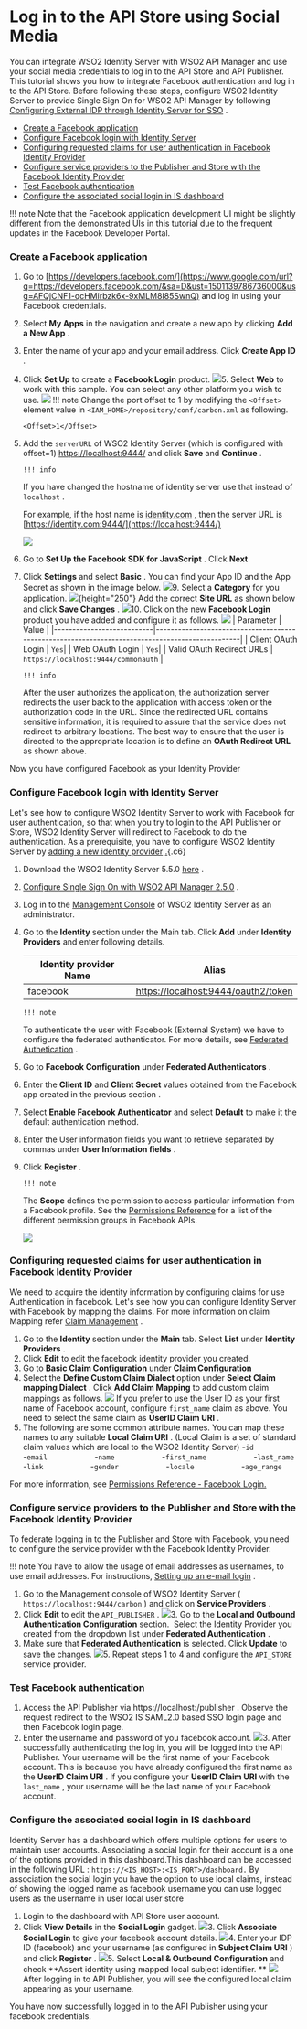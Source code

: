 # Log in to the API Store using Social Media

You can integrate WSO2 Identity Server with WSO2 API Manager and use your social media credentials to log in to the API Store and API Publisher. This tutorial shows you how to integrate Facebook authentication and log in to the API Store. Before following these steps, configure WSO2 Identity Server to provide Single Sign On for WSO2 API Manager by following [Configuring External IDP through Identity Server for SSO](https://docs.wso2.com/display/AM250/Configuring+External+IDP+through+Identity+Server+for+SSO) .

-   [Create a Facebook application](#LogintotheAPIStoreusingSocialMedia-CreateaFacebookapplication)
-   [Configure Facebook login with Identity Server](#LogintotheAPIStoreusingSocialMedia-ConfigureFacebookloginwithIdentityServer)
-   [Configuring requested claims for user authentication in Facebook Identity Provider](#LogintotheAPIStoreusingSocialMedia-ConfiguringrequestedclaimsforuserauthenticationinFacebookIdentityProvider)
-   [Configure service providers to the Publisher and Store with the Facebook Identity Provider](#LogintotheAPIStoreusingSocialMedia-ConfigureserviceproviderstothePublisherandStorewiththeFacebookIdentityProvider)
-   [Test Facebook authentication](#LogintotheAPIStoreusingSocialMedia-TestFacebookauthentication)
-   [Configure the associated social login in IS dashboard](#LogintotheAPIStoreusingSocialMedia-ConfiguretheassociatedsociallogininISdashboard)

!!! note
Note that the Facebook application development UI might be slightly different from the demonstrated UIs in this tutorial due to the frequent updates in the Facebook Developer Portal.


### Create a Facebook application

1.  Go to [https://developers.facebook.com/](https://www.google.com/url?q=https://developers.facebook.com/&sa=D&ust=1501139786736000&usg=AFQjCNF1-qcHMirbzk6x-9xMLM8I85SwnQ) and log in using your Facebook credentials.
2.  Select **My Apps** in the navigation and create a new app by clicking **Add a New App** .
3.  Enter the name of your app and your email address. Click **Create App ID** .
4.  Click **Set Up** to create a **Facebook Login** product.
    ![](attachments/103333132/103333133.png)5.  Select **Web** to work with this sample. You can select any other platform you wish to use.
    ![](attachments/103333132/103333134.png)
        !!! note
    Change the port offset to 1 by modifying the `<Offset>` element value in `<IAM_HOME>/repository/conf/carbon.xml` as following.

        <Offset>1</Offset>


6.  Add the `serverURL` of WSO2 Identity Server (which is configured with offset=1) <https://localhost:9444/> and click **Save** and **Continue** .

        !!! info
    If you have changed the hostname of identity server use that instead of `localhost` .

    For example, if the host name is [identity.com](http://identity.com/) , then the server URL is [https://identity.com:9444/](https://localhost:9444/)


    ![](attachments/103333132/103333135.png)
7.  Go to **Set Up the Facebook SDK for JavaScript** . Click **Next**
8.  Click **Settings** and select **Basic** . You can find your App ID and the App Secret as shown in the image below.
    ![](attachments/103333132/103333136.png)9.  Select a **Category** for you application.
    ![](attachments/103333132/103333137.png){height="250"} Add the correct **Site URL** as shown below and click **Save Changes** .
    ![](attachments/103333132/103333138.png)10. Click on the new **Facebook Login** product you have added and configure it as follows.
    ![](attachments/103333132/103333139.png)
    | Parameter                 | Value                                                                                           |
    |---------------------------|-------------------------------------------------------------------------------------------------|
    | Client OAuth Login        | `Yes`|
    | Web OAuth Login           | `Yes`|
    | Valid OAuth Redirect URLs | `https://localhost:9444/commonauth` |

        !!! info
    After the user authorizes the application, the authorization server redirects the user back to the application with access token or the authorization code in the URL. Since the redirected URL contains sensitive information, it is required to assure that the service does not redirect to arbitrary locations. The best way to ensure that the user is directed to the appropriate location is to define an **OAuth Redirect URL** as shown above.


Now you have configured Facebook as your Identity Provider

### Configure Facebook login with Identity Server

Let's see how to configure WSO2 Identity Server to work with Facebook for user authentication, so that when you try to login to the API Publisher or Store, WSO2 Identity Server will redirect to Facebook to do the authentication. As a prerequisite, you have to configure WSO2 Identity Server by [adding a new identity provider](https://docs.wso2.com/display/IS560/Adding+and+Configuring+an+Identity+Provider) [.](https://www.google.com/url?q=https://docs.wso2.com/display/IS510/Configuring%2Ban%2BIdentity%2BProvider&sa=D&ust=1501139786741000&usg=AFQjCNF915u-JBkmBg_29seNjQ8dQTTudg){.c6}

1.  Download the WSO2 Identity Server 5.5.0 [here](https://wso2.com/identity-and-access-management#download) .
2.  [Configure Single Sign On with WSO2 API Manager 2.5.0](https://docs.wso2.com/display/AM250/Configuring+Identity+Server+as+IDP+for+SSO) .
3.  Log in to the [Management Console](https://docs.wso2.com/display/IS550/Getting+Started+with+the+Management+Console) of WSO2 Identity Server as an administrator.
4.  Go to the **Identity** section under the Main tab. Click **Add** under **Identity Providers** and enter following details.

    | Identity provider Name | Alias                                 |
    |------------------------|---------------------------------------|
    | facebook               | <https://localhost:9444/oauth2/token> |

        !!! note
    To authenticate the user with Facebook (External System) we have to configure the federated authenticator. For more details, see [Federated Authetication](https://docs.wso2.com/display/IS560/Federated+Authentication) .


5.  Go to **Facebook Configuration** under **Federated Authenticators** .

6.  Enter the **Client ID** and **Client Secret** values obtained from the Facebook app created in the previous section .
7.  Select **Enable Facebook Authenticator** and select **Default** to make it the default authentication method.
8.  Enter the User information fields you want to retrieve separated by commas under **User Information fields** .
9.  Click **Register** .

        !!! note
    The **Scope** defines the permission to access particular information from a Facebook profile. See the [Permissions Reference](https://developers.facebook.com/docs/facebook-login/permissions) for a list of the different permission groups in Facebook APIs.


    ![](attachments/103333132/103333140.png)
### Configuring requested claims for user authentication in Facebook Identity Provider

We need to acquire the identity information by configuring claims for use Authentication in facebook. Let's see how you can configure Identity Server with Facebook by mapping the claims. For more information on claim Mapping refer [Claim Management](https://docs.wso2.com/display/IS560/Claim+Management) .

1.  Go to the **Identity** section under the **Main** tab. Select **List** under **Identity Providers** .
2.  Click **Edit** to edit the facebook identity provider you created.
3.  Go to **Basic Claim Configuration** under **Claim Configuration**
4.  Select the **Define Custom Claim Dialect** option under **Select Claim mapping Dialect** . Click **Add Claim Mapping** to add custom claim mappings as follows.
    ![](attachments/103333132/103333146.png)    If you prefer to use the User ID as your first name of Facebook account, configure `first_name` claim as above. You need to select the same claim as **UserID Claim URI** .
5.  The following are some common attribute names. You can map these names to any suitable **Local Claim URI** . (Local Claim is a set of standard claim values which are local to the WSO2 Identity Server)
    -`id           `
    -`email           `
    -`name           `
    -`first_name           `
    -`last_name           `
    -`link           `
    -`gender           `
    -`locale           `
    -`age_range           `

For more information, see [Permissions Reference - Facebook Login.](https://developers.facebook.com/docs/facebook-login/permissions/v2.0)

### Configure service providers to the Publisher and Store with the Facebook Identity Provider

To federate logging in to the Publisher and Store with Facebook, you need to configure the service provider with the Facebook Identity Provider.

!!! note
You have to allow the usage of email addresses as usernames, to use email addresses. For instructions, [Setting up an e-mail login](https://docs.wso2.com/display/AM250/Maintaining+Logins+and+Passwords#MaintainingLoginsandPasswords-emaillogin) .


1.  Go to the Management console of WSO2 Identity Server ( `https://localhost:9444/carbon` ) and click on **Service Providers** .
2.  Click **Edit** to edit the `API_PUBLISHER` .
    ![](attachments/103333132/103333147.png)3.  Go to the **Local and Outbound Authentication Configuration** section.  Select the Identity Provider you created from the dropdown list under **Federated Authentication** .
4.  Make sure that **Federated Authentication** is selected. Click **Update** to save the changes.
    ![](attachments/103333132/103333148.png)5.  Repeat steps 1 to 4 and configure the `API_STORE` service provider.

### Test Facebook authentication

1.  Access the API Publisher via https://localhost:/publisher . Observe the request redirect to the WSO2 IS SAML2.0 based SSO login page and then Facebook login page.
2.  Enter the username and password of you facebook account.
    ![](attachments/103333132/103333149.png)3.  After successfully authenticating the log in, you will be logged into the API Publisher. Your username will be the first name of your Facebook account. This is because you have already configured the first name as the **UserID Claim URI** .
    If you configure your **UserID Claim URI** with the `last_name` , your username will be the last name of your Facebook account.

### Configure the associated social login in IS dashboard

Identity Server has a dashboard which offers multiple options for users to maintain user accounts. Associating a social login for their account is a one of the options provided in this dashboard.This dashboard can be accessed in the following URL : `https://<IS_HOST>:<IS_PORT>/dashboard.` By association the social login you have the option to use local claims, instead of showing the logged name as facebook username you can use logged users as the username in user local user store

1.  Login to the dashboard with API Store user account.
2.  Click **View Details** in the **Social Login** gadget.
    ![](attachments/103333132/103333150.png)3.  Click **Associate Social Login** to give your facebook account details.
    ![](attachments/103333132/103333151.png)4.  Enter your IDP ID (facebook) and your username (as configured in **Subject Claim URI** ) and click **Register** .
    ![](attachments/103333132/103333152.png)5.  Select **Local & Outbound Configuration** and check **Assert identity using mapped local subject identifier.
    ** ![](attachments/103333132/103333153.png)
After logging in to API Publisher, you will see the configured local claim appearing as your username.

You have now successfully logged in to the API Publisher using your facebook credentials.
